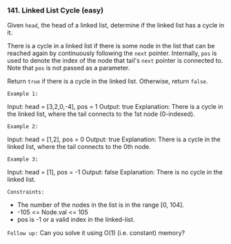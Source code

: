 ### 141. Linked List Cycle (easy)

Given `head`, the head of a linked list, determine if the linked list has a cycle in it.

There is a cycle in a linked list if there is some node in the list that can be reached again by continuously following the `next` pointer. Internally, `pos` is used to denote the index of the node that tail's `next` pointer is connected to. Note that `pos` is not passed as a parameter.

Return `true` if there is a cycle in the linked list. Otherwise, return `false`.

`Example 1:`

Input: head = [3,2,0,-4], pos = 1
Output: true
Explanation: There is a cycle in the linked list, where the tail connects to the 1st node (0-indexed).

`Example 2:`

Input: head = [1,2], pos = 0
Output: true
Explanation: There is a cycle in the linked list, where the tail connects to the 0th node.

`Example 3:`

Input: head = [1], pos = -1
Output: false
Explanation: There is no cycle in the linked list.

`Constraints:`

- The number of the nodes in the list is in the range [0, 104].
- -105 <= Node.val <= 105
- pos is -1 or a valid index in the linked-list.

`Follow up:` Can you solve it using O(1) (i.e. constant) memory?

